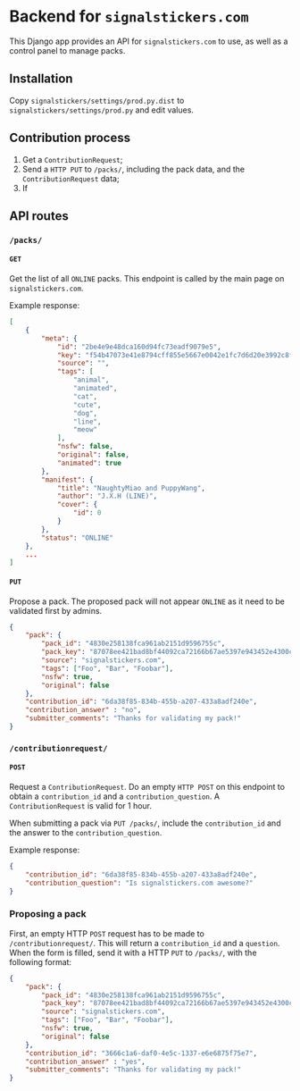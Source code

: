 # Backend for `signalstickers.com`

This Django app provides an API for `signalstickers.com` to use, as well as a
control panel to manage packs.

## Installation

Copy `signalstickers/settings/prod.py.dist` to `signalstickers/settings/prod.py`
and edit values.



## Contribution process

1. Get a `ContributionRequest`;
2. Send a `HTTP PUT` to `/packs/`, including the pack data, and the `ContributionRequest` data;
3. If 



## API routes

### `/packs/`

#### `GET`

Get the list of all `ONLINE` packs. This endpoint is called by the main page on
`signalstickers.com`.


Example response:

```json
[
    {
        "meta": {
            "id": "2be4e9e48dca160d94fc73eadf9079e5",
            "key": "f54b47073e41e8794cff855e5667e0042e1fc7d6d20e3992c8f08d5ca59dfaaf",
            "source": "",
            "tags": [
                "animal",
                "animated",
                "cat",
                "cute",
                "dog",
                "line",
                "meow"
            ],
            "nsfw": false,
            "original": false,
            "animated": true
        },
        "manifest": {
            "title": "NaughtyMiao and PuppyWang",
            "author": "J.X.H (LINE)",
            "cover": {
                "id": 0
            }
        },
        "status": "ONLINE"
    },
    ...
]
```

#### `PUT`

Propose a pack. The proposed pack will not appear `ONLINE` as it need to be
validated first by admins.


```json
{
    "pack": {
        "pack_id": "4830e258138fca961ab2151d9596755c", 
        "pack_key": "87078ee421bad8bf44092ca72166b67ae5397e943452e4300ced9367b7f6a1a1",
        "source": "signalstickers.com", 
        "tags": ["Foo", "Bar", "Foobar"], 
        "nsfw": true, 
        "original": false
    },
    "contribution_id": "6da38f85-834b-455b-a207-433a8adf240e",
    "contribution_answer" : "no",
    "submitter_comments": "Thanks for validating my pack!"
}
```

### `/contributionrequest/`

#### `POST`

Request a `ContributionRequest`. Do an empty `HTTP POST` on this endpoint to
obtain a `contribution_id` and a `contribution_question`. A
`ContributionRequest` is valid for 1 hour.

When submitting a pack via `PUT /packs/`, include the `contribution_id` and the
answer to the `contribution_question`.

Example response: 

```json
{
    "contribution_id": "6da38f85-834b-455b-a207-433a8adf240e",
    "contribution_question": "Is signalstickers.com awesome?"
}
```


### Proposing a pack

First, an empty HTTP `POST` request has to be made to `/contributionrequest/`.
This will return a `contribution_id` and a `question`. When the form is filled,
send it with a HTTP `PUT` to `/packs/`, with the following format:

```json
{
    "pack": {
        "pack_id": "4830e258138fca961ab2151d9596755c", 
        "pack_key": "87078ee421bad8bf44092ca72166b67ae5397e943452e4300ced9367b7f6a1a1",
        "source": "signalstickers.com", 
        "tags": ["Foo", "Bar", "Foobar"], 
        "nsfw": true, 
        "original": false
    },
    "contribution_id": "3666c1a6-daf0-4e5c-1337-e6e6875f75e7",
    "contribution_answer" : "yes",
    "submitter_comments": "Thanks for validating my pack!"
}
```